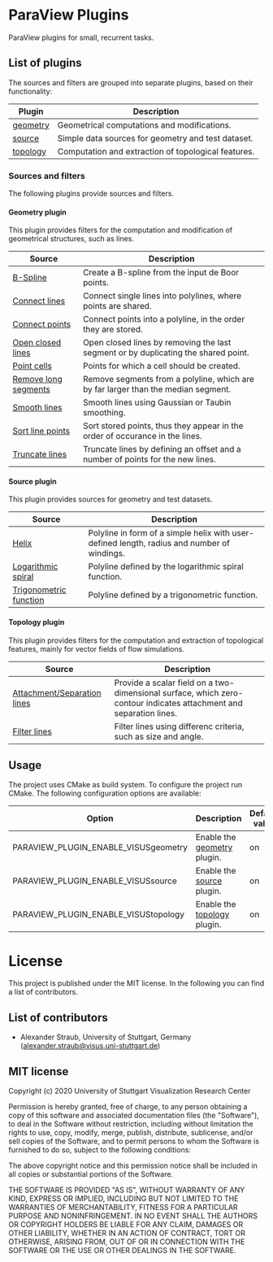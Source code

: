 # ParaView Plugins

ParaView plugins for small, recurrent tasks.

## List of plugins

The sources and filters are grouped into separate plugins, based on their functionality:

| Plugin                            | Description                                                               |
|-----------------------------------|---------------------------------------------------------------------------|
| [geometry](#geometry-plugin)      | Geometrical computations and modifications.                               |
| [source](#source-plugin)          | Simple data sources for geometry and test dataset.                        |
| [topology](#topology-plugin)      | Computation and extraction of topological features.                       |

### Sources and filters

The following plugins provide sources and filters.

#### Geometry plugin

This plugin provides filters for the computation and modification of geometrical structures, such as lines.

| Source                                                                            | Description                                                                           |
|-----------------------------------------------------------------------------------|---------------------------------------------------------------------------------------|
| [B-Spline](plugins/geometry/modules/b_spline/Readme.md)                           | Create a B-spline from the input de Boor points.                                      |
| [Connect lines](plugins/geometry/modules/connect_lines/Readme.md)                 | Connect single lines into polylines, where points are shared.                         |
| [Connect points](plugins/geometry/modules/connect_points/Readme.md)               | Connect points into a polyline, in the order they are stored.                         |
| [Open closed lines](plugins/geometry/modules/open_closed_lines/Readme.md)         | Open closed lines by removing the last segment or by duplicating the shared point.    |
| [Point cells](plugins/geometry/modules/point_cells/Readme.md)                     | Points for which a cell should be created.                                            |
| [Remove long segments](plugins/geometry/modules/remove_long_segments/Readme.md)   | Remove segments from a polyline, which are by far larger than the median segment.     |
| [Smooth lines](plugins/geometry/modules/smooth_lines/Readme.md)                   | Smooth lines using Gaussian or Taubin smoothing.                                      |
| [Sort line points](plugins/geometry/modules/sort_line_points/Readme.md)           | Sort stored points, thus they appear in the order of occurance in the lines.          |
| [Truncate lines](plugins/geometry/modules/truncate_lines/Readme.md)               | Truncate lines by defining an offset and a number of points for the new lines.        |

#### Source plugin

This plugin provides sources for geometry and test datasets.

| Source                                                                            | Description                                                                                   |
|-----------------------------------------------------------------------------------|-----------------------------------------------------------------------------------------------|
| [Helix](plugins/source/modules/helix/Readme.md)                                   | Polyline in form of a simple helix with user-defined length, radius and number of windings.   |
| [Logarithmic spiral](plugins/source/modules/logarithmic_spiral/Readme.md)         | Polyline defined by the logarithmic spiral function.                                          |
| [Trigonometric function](plugins/source/modules/trigonometric_function/Readme.md) | Polyline defined by a trigonometric function.                                                 |

#### Topology plugin

This plugin provides filters for the computation and extraction of topological features, mainly for vector fields of flow simulations.

| Source                                                                                        | Description                                                                                                           |
|-----------------------------------------------------------------------------------------------|-----------------------------------------------------------------------------------------------------------------------|
| [Attachment/Separation lines](plugins/topology/modules/attachment_separation_lines/Readme.md) | Provide a scalar field on a two-dimensional surface, which zero-contour indicates attachment and separation lines.    |
| [Filter lines](plugins/topology/modules/filter_lines/Readme.md)                               | Filter lines using differenc criteria, such as size and angle.                                                        |

## Usage

The project uses CMake as build system. To configure the project run CMake. The following configuration options are available:

| Option                                | Description                                           | Default value     |
|---------------------------------------|-------------------------------------------------------|-------------------|
| PARAVIEW_PLUGIN_ENABLE_VISUSgeometry  | Enable the [geometry](#geometry-plugin) plugin.       | on                |
| PARAVIEW_PLUGIN_ENABLE_VISUSsource    | Enable the [source](#source-plugin) plugin.           | on                |
| PARAVIEW_PLUGIN_ENABLE_VISUStopology  | Enable the [topology](#topology-plugin) plugin.       | on                |

# License

This project is published under the MIT license. In the following you can find a list of contributors.

## List of contributors

- Alexander Straub, University of Stuttgart, Germany  
  (alexander.straub@visus.uni-stuttgart.de)

## MIT license

Copyright (c) 2020 University of Stuttgart Visualization Research Center

Permission is hereby granted, free of charge, to any person obtaining a copy
of this software and associated documentation files (the "Software"), to deal
in the Software without restriction, including without limitation the rights
to use, copy, modify, merge, publish, distribute, sublicense, and/or sell
copies of the Software, and to permit persons to whom the Software is
furnished to do so, subject to the following conditions:

The above copyright notice and this permission notice shall be included in all
copies or substantial portions of the Software.

THE SOFTWARE IS PROVIDED "AS IS", WITHOUT WARRANTY OF ANY KIND, EXPRESS OR
IMPLIED, INCLUDING BUT NOT LIMITED TO THE WARRANTIES OF MERCHANTABILITY,
FITNESS FOR A PARTICULAR PURPOSE AND NONINFRINGEMENT. IN NO EVENT SHALL THE
AUTHORS OR COPYRIGHT HOLDERS BE LIABLE FOR ANY CLAIM, DAMAGES OR OTHER
LIABILITY, WHETHER IN AN ACTION OF CONTRACT, TORT OR OTHERWISE, ARISING FROM,
OUT OF OR IN CONNECTION WITH THE SOFTWARE OR THE USE OR OTHER DEALINGS IN THE
SOFTWARE.
